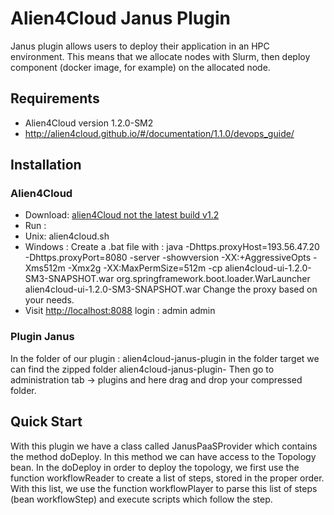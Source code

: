 # Alien4Cloud Janus Plugin

Janus plugin allows users to deploy their application in an HPC environment.
This means that we allocate nodes with Slurm, then deploy component (docker image, for example) on the allocated node.


## Requirements

- Alien4Cloud version 1.2.0-SM2
- http://alien4cloud.github.io/#/documentation/1.1.0/devops_guide/


## Installation
### Alien4Cloud
* Download: [alien4Cloud not the latest build v1.2](http://fastconnect.org/maven/service/local/artifact/maven/redirect?r=opensource&g=alien4cloud&a=alien4cloud-dist&v=1.2.0-RC1&p=tar.gz&c=dist)
* Run :
* Unix:
alien4cloud.sh
* Windows :
Create a .bat file with :
java -Dhttps.proxyHost=193.56.47.20 -Dhttps.proxyPort=8080 -server -showversion -XX:+AggressiveOpts -Xms512m -Xmx2g -XX:MaxPermSize=512m -cp alien4cloud-ui-1.2.0-SM3-SNAPSHOT.war org.springframework.boot.loader.WarLauncher alien4cloud-ui-1.2.0-SM3-SNAPSHOT.war
Change the proxy based on your needs.
* Visit [http://localhost:8088](http://localhost:8088)
login : admin admin

### Plugin Janus
In the folder of our plugin : alien4cloud-janus-plugin in the folder target we can find the zipped folder alien4cloud-janus-plugin-<version>
Then go to administration tab -> plugins and here drag and drop your compressed folder.


## Quick Start
With this plugin we have a class called JanusPaaSProvider which contains the method doDeploy. In this method we can have access to the Topology bean.
In the doDeploy in order to deploy the topology, we first use the function workflowReader to create a list of steps, stored in the proper order.
With this list, we use the function workflowPlayer to parse this list of steps (bean workflowStep) and execute scripts which follow the step.
